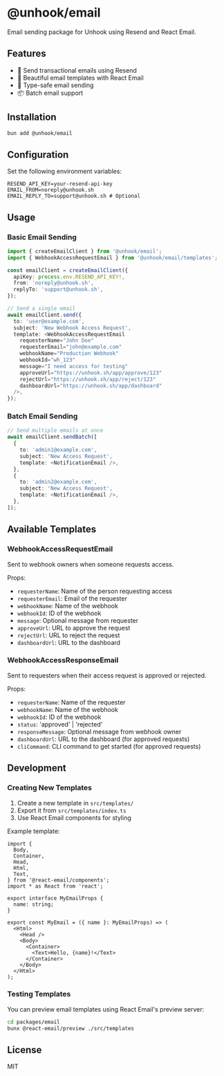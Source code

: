 # @unhook/email

Email sending package for Unhook using Resend and React Email.

## Features

- 📧 Send transactional emails using Resend
- 🎨 Beautiful email templates with React Email
- 🔧 Type-safe email sending
- 📦 Batch email support

## Installation

```bash
bun add @unhook/email
```

## Configuration

Set the following environment variables:

```env
RESEND_API_KEY=your-resend-api-key
EMAIL_FROM=noreply@unhook.sh
EMAIL_REPLY_TO=support@unhook.sh # Optional
```

## Usage

### Basic Email Sending

```typescript
import { createEmailClient } from '@unhook/email';
import { WebhookAccessRequestEmail } from '@unhook/email/templates';

const emailClient = createEmailClient({
  apiKey: process.env.RESEND_API_KEY!,
  from: 'noreply@unhook.sh',
  replyTo: 'support@unhook.sh',
});

// Send a single email
await emailClient.send({
  to: 'user@example.com',
  subject: 'New Webhook Access Request',
  template: <WebhookAccessRequestEmail
    requesterName="John Doe"
    requesterEmail="john@example.com"
    webhookName="Production Webhook"
    webhookId="wh_123"
    message="I need access for testing"
    approveUrl="https://unhook.sh/app/approve/123"
    rejectUrl="https://unhook.sh/app/reject/123"
    dashboardUrl="https://unhook.sh/app/dashboard"
  />,
});
```

### Batch Email Sending

```typescript
// Send multiple emails at once
await emailClient.sendBatch([
  {
    to: 'admin1@example.com',
    subject: 'New Access Request',
    template: <NotificationEmail />,
  },
  {
    to: 'admin2@example.com',
    subject: 'New Access Request',
    template: <NotificationEmail />,
  },
]);
```

## Available Templates

### WebhookAccessRequestEmail

Sent to webhook owners when someone requests access.

Props:
- `requesterName`: Name of the person requesting access
- `requesterEmail`: Email of the requester
- `webhookName`: Name of the webhook
- `webhookId`: ID of the webhook
- `message`: Optional message from requester
- `approveUrl`: URL to approve the request
- `rejectUrl`: URL to reject the request
- `dashboardUrl`: URL to the dashboard

### WebhookAccessResponseEmail

Sent to requesters when their access request is approved or rejected.

Props:
- `requesterName`: Name of the requester
- `webhookName`: Name of the webhook
- `webhookId`: ID of the webhook
- `status`: 'approved' | 'rejected'
- `responseMessage`: Optional message from webhook owner
- `dashboardUrl`: URL to the dashboard (for approved requests)
- `cliCommand`: CLI command to get started (for approved requests)

## Development

### Creating New Templates

1. Create a new template in `src/templates/`
2. Export it from `src/templates/index.ts`
3. Use React Email components for styling

Example template:

```tsx
import {
  Body,
  Container,
  Head,
  Html,
  Text,
} from '@react-email/components';
import * as React from 'react';

export interface MyEmailProps {
  name: string;
}

export const MyEmail = ({ name }: MyEmailProps) => (
  <Html>
    <Head />
    <Body>
      <Container>
        <Text>Hello, {name}!</Text>
      </Container>
    </Body>
  </Html>
);
```

### Testing Templates

You can preview email templates using React Email's preview server:

```bash
cd packages/email
bunx @react-email/preview ./src/templates
```

## License

MIT